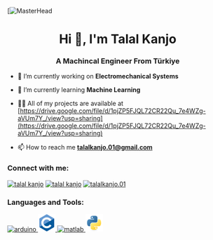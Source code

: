 [![MasterHead](https://img.freepik.com/free-vector/robotized-car-factory-cartoon-concept_1441-3027.jpg?w=1800&t=st=1695901513~exp=1695902113~hmac=2ce2ace8bffb32ae1eff66aefb1ca2d0267cc64b8c7aef72601b2668a18a24e0)
<h1 align="center">Hi 👋, I'm Talal Kanjo</h1>
<h3 align="center">A Machincal Engineer From Türkiye</h3>

- 🔭 I’m currently working on **Electromechanical Systems**

- 🌱 I’m currently learning **Machine Learning**

- 👨‍💻 All of my projects are available at [https://drive.google.com/file/d/1pjZP5FJQL72CR22Qu_7e4WZg-aVUm7Y_/view?usp=sharing](https://drive.google.com/file/d/1pjZP5FJQL72CR22Qu_7e4WZg-aVUm7Y_/view?usp=sharing)

- 📫 How to reach me **talalkanjo.01@gmail.com**

<h3 align="left">Connect with me:</h3>
<p align="left">
<a href="https://linkedin.com/in/talal kanjo" target="blank"><img align="center" src="https://raw.githubusercontent.com/rahuldkjain/github-profile-readme-generator/master/src/images/icons/Social/linked-in-alt.svg" alt="talal kanjo" height="30" width="40" /></a>
<a href="https://fb.com/talal kanjo" target="blank"><img align="center" src="https://raw.githubusercontent.com/rahuldkjain/github-profile-readme-generator/master/src/images/icons/Social/facebook.svg" alt="talal kanjo" height="30" width="40" /></a>
<a href="https://instagram.com/talalkanjo.01" target="blank"><img align="center" src="https://raw.githubusercontent.com/rahuldkjain/github-profile-readme-generator/master/src/images/icons/Social/instagram.svg" alt="talalkanjo.01" height="30" width="40" /></a>
</p>

<h3 align="left">Languages and Tools:</h3>
<p align="left"> <a href="https://www.arduino.cc/" target="_blank" rel="noreferrer"> <img src="https://cdn.worldvectorlogo.com/logos/arduino-1.svg" alt="arduino" width="40" height="40"/> </a> <a href="https://www.cprogramming.com/" target="_blank" rel="noreferrer"> <img src="https://raw.githubusercontent.com/devicons/devicon/master/icons/c/c-original.svg" alt="c" width="40" height="40"/> </a> <a href="https://www.mathworks.com/" target="_blank" rel="noreferrer"> <img src="https://upload.wikimedia.org/wikipedia/commons/2/21/Matlab_Logo.png" alt="matlab" width="40" height="40"/> </a> <a href="https://www.python.org" target="_blank" rel="noreferrer"> <img src="https://raw.githubusercontent.com/devicons/devicon/master/icons/python/python-original.svg" alt="python" width="40" height="40"/> </a> </p>
